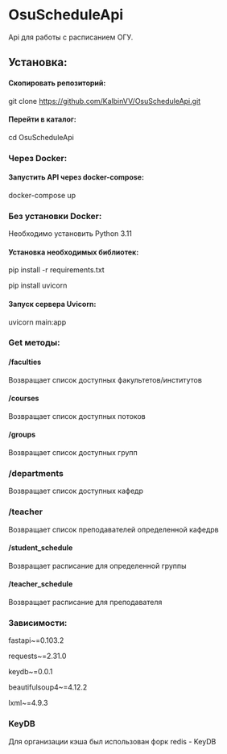 # OsuScheduleApi

Api для работы с расписанием ОГУ.

## Установка:

#### Скопировать репозиторий:

git clone https://github.com/KalbinVV/OsuScheduleApi.git

#### Перейти в каталог:

cd OsuScheduleApi

### Через Docker:

#### Запустить API через docker-compose:

docker-compose up

### Без установки Docker:
Необходимо установить Python 3.11

#### Установка необходимых библиотек:

pip install -r requirements.txt

pip install uvicorn

#### Запуск сервера Uvicorn:

uvicorn main:app

### Get методы:

#### /faculties
Возвращает список доступных факультетов/институтов
#### /courses
Возвращает список доступных потоков
#### /groups
Возвращает список доступных групп
### /departments
Возвращает список доступных кафедр
### /teacher
Возвращает список преподавателей определенной кафедрв
#### /student_schedule
Возвращает расписание для определенной группы
#### /teacher_schedule
Возвращает расписание для преподавателя

### Зависимости:
fastapi~=0.103.2

requests~=2.31.0

keydb~=0.0.1

beautifulsoup4~=4.12.2

lxml~=4.9.3

### KeyDB

Для организации кэша был использован форк redis - KeyDB